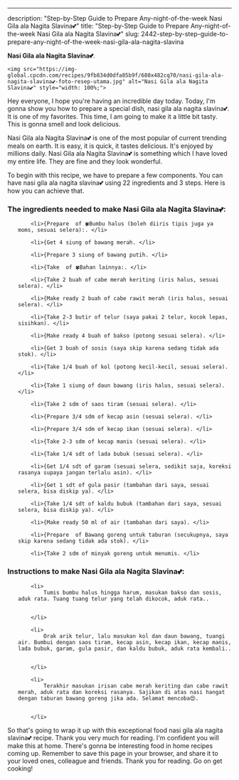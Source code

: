 ---
description: "Step-by-Step Guide to Prepare Any-night-of-the-week Nasi Gila ala Nagita Slavina💕"
title: "Step-by-Step Guide to Prepare Any-night-of-the-week Nasi Gila ala Nagita Slavina💕"
slug: 2442-step-by-step-guide-to-prepare-any-night-of-the-week-nasi-gila-ala-nagita-slavina

<p>
	<strong>Nasi Gila ala Nagita Slavina💕</strong>. 
	
</p>
<p>
	
	<img src="https://img-global.cpcdn.com/recipes/9fb834d0dfa85b9f/680x482cq70/nasi-gila-ala-nagita-slavina💕-foto-resep-utama.jpg" alt="Nasi Gila ala Nagita Slavina💕" style="width: 100%;">
	
	
</p>
<p>
	Hey everyone, I hope you're having an incredible day today. Today, I'm gonna show you how to prepare a special dish, nasi gila ala nagita slavina💕. It is one of my favorites. This time, I am going to make it a little bit tasty. This is gonna smell and look delicious.
</p>
	
<p>
	
</p>
<p>
	Nasi Gila ala Nagita Slavina💕 is one of the most popular of current trending meals on earth. It is easy, it is quick, it tastes delicious. It's enjoyed by millions daily. Nasi Gila ala Nagita Slavina💕 is something which I have loved my entire life. They are fine and they look wonderful.
</p>

<p>
To begin with this recipe, we have to prepare a few components. You can have nasi gila ala nagita slavina💕 using 22 ingredients and 3 steps. Here is how you can achieve that.
</p>

<h3>The ingredients needed to make Nasi Gila ala Nagita Slavina💕:</h3>

<ol>
	
		<li>{Prepare  of 🍀Bumbu halus (boleh diiris tipis juga ya moms, sesuai selera):. </li>
	
		<li>{Get 4 siung of bawang merah. </li>
	
		<li>{Prepare 3 siung of bawang putih. </li>
	
		<li>{Take  of 🍀Bahan lainnya:. </li>
	
		<li>{Take 2 buah of cabe merah keriting (iris halus, sesuai selera). </li>
	
		<li>{Make ready 2 buah of cabe rawit merah (iris halus, sesuai selera). </li>
	
		<li>{Take 2-3 butir of telur (saya pakai 2 telur, kocok lepas, sisihkan). </li>
	
		<li>{Make ready 4 buah of bakso (potong sesuai selera). </li>
	
		<li>{Get 3 buah of sosis (saya skip karena sedang tidak ada stok). </li>
	
		<li>{Take 1/4 buah of kol (potong kecil-kecil, sesuai selera). </li>
	
		<li>{Take 1 siung of daun bawang (iris halus, sesuai selera). </li>
	
		<li>{Take 2 sdm of saos tiram (sesuai selera). </li>
	
		<li>{Prepare 3/4 sdm of kecap asin (sesuai selera). </li>
	
		<li>{Prepare 3/4 sdm of kecap ikan (sesuai selera). </li>
	
		<li>{Take 2-3 sdm of kecap manis (sesuai selera). </li>
	
		<li>{Take 1/4 sdt of lada bubuk (sesuai selera). </li>
	
		<li>{Get 1/4 sdt of garam (sesuai selera, sedikit saja, koreksi rasanya supaya jangan terlalu asin). </li>
	
		<li>{Get 1 sdt of gula pasir (tambahan dari saya, sesuai selera, bisa diskip ya). </li>
	
		<li>{Take 1/4 sdt of kaldu bubuk (tambahan dari saya, sesuai selera, bisa diskip ya). </li>
	
		<li>{Make ready 50 ml of air (tambahan dari saya). </li>
	
		<li>{Prepare  of Bawang goreng untuk taburan (secukupnya, saya skip karena sedang tidak ada stok). </li>
	
		<li>{Take 2 sdm of minyak goreng untuk menumis. </li>
	
</ol>
<p>
	
</p>

<h3>Instructions to make Nasi Gila ala Nagita Slavina💕:</h3>

<ol>
	
		<li>
			Tumis bumbu halus hingga harum, masukan bakso dan sosis, aduk rata. Tuang tuang telur yang telah dikocok, aduk rata..
			
			
		</li>
	
		<li>
			Orak arik telur, lalu masukan kol dan daun bawang, tuangi air. Bumbui dengan saos tiram, kecap asin, kecap ikan, kecap manis, lada bubuk, garam, gula pasir, dan kaldu bubuk, aduk rata kembali..
			
			
		</li>
	
		<li>
			Terakhir masukan irisan cabe merah keriting dan cabe rawit merah, aduk rata dan koreksi rasanya. Sajikan di atas nasi hangat dengan taburan bawang goreng jika ada. Selamat mencoba😍.
			
			
		</li>
	
</ol>

<p>
	
</p>

<p>
	So that's going to wrap it up with this exceptional food nasi gila ala nagita slavina💕 recipe. Thank you very much for reading. I'm confident you will make this at home. There's gonna be interesting food in home recipes coming up. Remember to save this page in your browser, and share it to your loved ones, colleague and friends. Thank you for reading. Go on get cooking!
</p>
